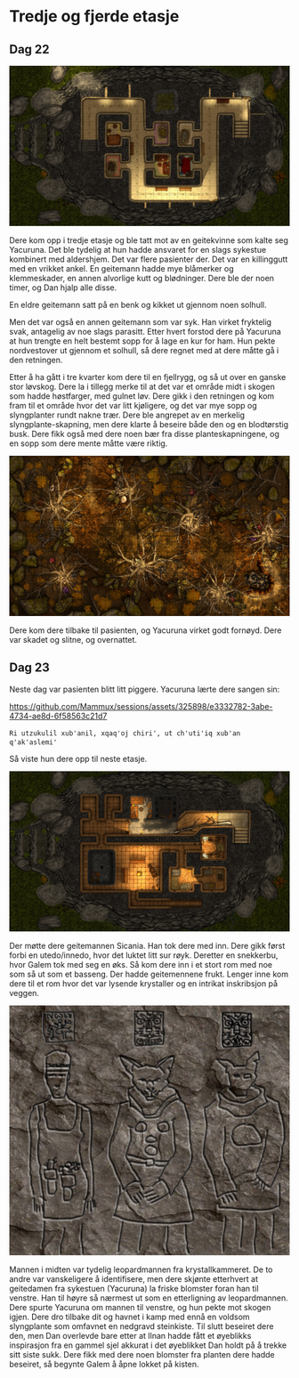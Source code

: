 # Tredje og fjerde etasje

## Dag 22

<img src="images/spike_2nd_mini.png" alt="Tredje etasje"/>

Dere kom opp i tredje etasje og ble tatt mot av en geitekvinne som kalte seg Yacuruna. Det ble tydelig at hun hadde ansvaret for en
slags sykestue kombinert med aldershjem. Det var flere pasienter der. Det var en killinggutt med en vrikket ankel. En geitemann hadde 
mye blåmerker og klemmeskader, en annen alvorlige kutt og blødninger. Dere ble der noen timer, og Dan hjalp alle disse. 

En eldre geitemann satt på en benk og kikket ut gjennom noen solhull. 

Men det var også en annen geitemann som var syk. Han virket fryktelig svak, antagelig av noe slags parasitt. Etter hvert forstod dere 
på Yacuruna at hun trengte en helt bestemt sopp for å lage en kur for ham. Hun pekte nordvestover ut gjennom et solhull, så dere regnet
med at dere måtte gå i den retningen.

Etter å ha gått i tre kvarter kom dere til en fjellrygg, og så ut over en ganske stor løvskog. Dere la i tillegg merke til at det var et
område midt i skogen som hadde høstfarger, med gulnet løv. Dere gikk i den retningen og kom fram til et område
hvor det var litt kjøligere, og det var mye sopp og slyngplanter rundt nakne trær. Dere ble angrepet av en merkelig slyngplante-skapning,
men dere klarte å beseire både den og en blodtørstig busk. Dere fikk også med dere noen bær fra disse planteskapningene, og
en sopp som dere mente måtte være riktig.

<img src="images/mushroom_mini.png" alt="Soppskogen"/>

Dere kom dere tilbake til pasienten, og Yacuruna virket godt fornøyd. Dere var skadet og slitne, og overnattet.

## Dag 23

Neste dag var pasienten blitt litt piggere. Yacuruna lærte dere sangen sin:

https://github.com/Mammux/sessions/assets/325898/e3332782-3abe-4734-ae8d-6f58563c21d7

    Ri utzukulil xub'anil, xqaq'oj chiri', ut ch'uti'iq xub'an q'ak'aslemi'

Så viste hun dere opp til neste etasje.

<img src="images/spike_3rd_mini.png" alt="Fjerde etasje"/>

Der møtte dere geitemannen Sicania. Han tok dere med inn. Dere gikk først forbi en utedo/innedo, hvor det luktet litt sur røyk. Deretter
en snekkerbu, hvor Galem tok med seg en øks. Så kom dere inn i et stort rom med noe som så ut som et basseng. Der hadde geitemennene frukt.
Lenger inne kom dere til et rom hvor det var lysende krystaller og en intrikat inskribsjon på veggen.

<img src="images/trio_mini.png" alt="Inskribsjon av tre figurer"/>

Mannen i midten var tydelig leopardmannen fra krystallkammeret. De to andre var vanskeligere å identifisere, men dere skjønte etterhvert
at geitedamen fra sykestuen (Yacuruna) la friske blomster foran han til venstre. Han til høyre så nærmest ut som en etterligning av leopardmannen. 
Dere spurte Yacuruna om mannen til venstre, og hun pekte mot skogen igjen. Dere dro tilbake dit og havnet i kamp med ennå en voldsom slyngplante
som omfavnet en nedgravd steinkiste. Til slutt beseiret dere den, men Dan overlevde bare etter at Ilnan hadde fått et øyeblikks inspirasjon
fra en gammel sjel akkurat i det øyeblikket Dan holdt på å trekke sitt siste sukk. Dere fikk med dere noen blomster fra planten dere hadde
beseiret, så begynte Galem å åpne lokket på kisten.
